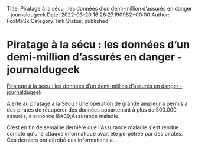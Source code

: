 Title: Piratage à la sécu : les données d’un demi-million d’assurés en danger - journaldugeek
Date: 2022-03-20 16:26:27.190982+00:00
Author: FoxMaSk 
Category: link
Status: published



# Piratage à la sécu : les données d’un demi-million d’assurés en danger - journaldugeek

[Piratage à la sécu : les données d’un demi-million d’assurés en danger - journaldugeek](https://www.journaldugeek.com/2022/03/20/piratage-a-la-secu-les-donnees-dun-demi-million-dassures-en-danger/)



Alerte au piratage à la Sécu ! Une opération de grande ampleur a permis
à des pirates de récupérer des données appartenant à plus de 500.000
assurés, a annoncé l\&#39;Assurance maladie.


C&#39;est en fin de semaine dernière que l&#39;Assurance maladie s&#39;est rendue
compte qu&#39;une attaque informatique avait été perpétrée par des pirates.
Ces derniers ont dérobé des informations a...


